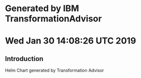 # Generated by IBM TransformationAdvisor
# Wed Jan 30 14:08:26 UTC 2019
## Introduction

Helm Chart generated by Transformation Advisor
